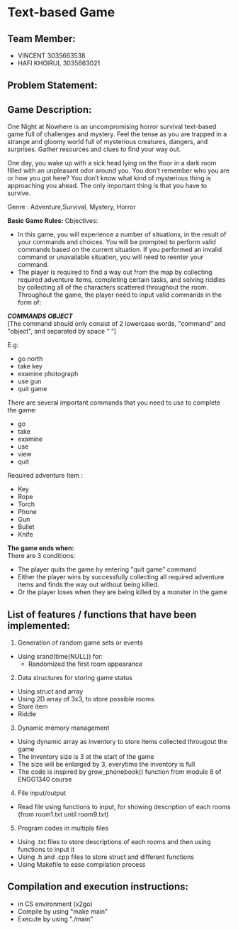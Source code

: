 # Text-based Game

## **Team Member:**
- VINCENT 3035663538
- HAFI KHOIRUL 3035663021

## **Problem Statement:**

## **Game Description:**
One Night at Nowhere is an uncompromising horror survival text-based game full of challenges and mystery. Feel the tense as you are trapped in a strange and gloomy world full of mysterious creatures, dangers, and surprises. Gather resources and clues to find your way out.

One day, you wake up with a sick head lying on the floor in a dark room filled with an unpleasant odor around you. You don't remember who you are or how you got here? You don’t know what kind of mysterious thing is approaching you ahead. The only important thing is that you have to survive. 

Genre : Adventure,Survival, Mystery, Horror

**Basic Game Rules:**
Objectives:
- In this game, you will experience a number of situations, in the result of your commands and choices. You will be prompted to perform valid commands based on the current situation. If you performed an invalid command or unavailable situation, you will need to reenter your command. 
- The player is required to find a way out from the map by collecting required adventure items, completing certain tasks, and solving riddles by collecting all of the characters scattered throughout the room. Throughout the game, the player need to input valid commands in the form of:

***COMMANDS OBJECT***  
[The command should only consist of 2 lowercase words, "command" and "object", and separated by space “ “]

E.g: 
- go north
- take key
- examine photograph
- use gun
- quit game

There are several important commands that you need to use to complete the game:
- go
- take
- examine
- use
- view
- quit 
	
Required adventure Item : 
- Key
- Rope
- Torch
- Phone
- Gun
- Bullet
- Knife

**The game ends when:**	  
There are 3 conditions:  
- The player quits the game by entering "quit game" command
- Either the player wins by successfully collecting all required adventure items and finds the way out without being killed. 
- Or the player loses when they are being killed by a monster in the game 

## **List of features / functions that have been implemented:**
1. Generation of random game sets or events
- Using srand(time(NULL)) for:
  - Randomized the first room appearance
  
2. Data structures for storing game status
- Using struct and array
- Using 2D array of 3x3, to store possible rooms
- Store item 
- Riddle

3. Dynamic memory management
- Using dynamic array as inventory to store items collected througout the game
- The inventory size is 3 at the start of the game
- The size will be enlarged by 3, everytime the inventory is full
- The code is inspired by grow_phonebook() function from module 8 of ENGG1340 course

4. File input/output 
- Read file using <fstream> functions to input, for showing description of each rooms (from room1.txt until room9.txt)
	
5. Program codes in multiple files
- Using .txt files to store descriptions of each rooms and then using <fstream> functions to input it
- Using .h and .cpp files to store struct and different functions 
- Using Makefile to ease compilation process

## **Compilation and execution instructions:**
- in CS environment (x2go)
- Compile by using "make main"
- Execute by using "./main"

